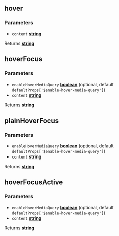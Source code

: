 <!-- Generated by documentation.js. Update this documentation by updating the source code. -->

## hover

### Parameters

-   `content` **[string][1]** 

Returns **[string][1]** 

## hoverFocus

### Parameters

-   `enableHoverMediaQuery` **[boolean][2]**  (optional, default `defaultProps['$enable-hover-media-query']`)
-   `content` **[string][1]** 

Returns **[string][1]** 

## plainHoverFocus

### Parameters

-   `enableHoverMediaQuery` **[boolean][2]**  (optional, default `defaultProps['$enable-hover-media-query']`)
-   `content` **[string][1]** 

Returns **[string][1]** 

## hoverFocusActive

### Parameters

-   `enableHoverMediaQuery` **[boolean][2]**  (optional, default `defaultProps['$enable-hover-media-query']`)
-   `content` **[string][1]** 

Returns **[string][1]** 

[1]: https://developer.mozilla.org/docs/Web/JavaScript/Reference/Global_Objects/String

[2]: https://developer.mozilla.org/docs/Web/JavaScript/Reference/Global_Objects/Boolean
